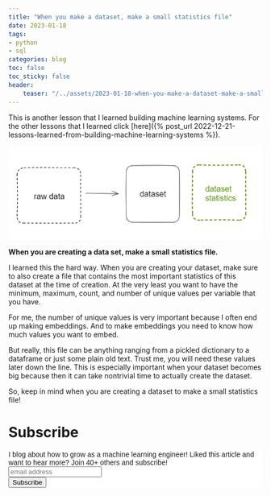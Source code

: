 ```yaml
---
title: "When you make a dataset, make a small statistics file"
date: 2023-01-18
tags:
- python
- sql
categories: blog
toc: false
toc_sticky: false
header:
    teaser: "/../assets/2023-01-18-when-you-make-a-dataset-make-a-small-statistics-file/thumbnail.png"
---
```


This is another lesson that I learned building machine learning systems. For the other lessons that I learned click [here]({% post_url 2022-12-21-lessons-learned-from-building-machine-learning-systems %}).

![](/../assets/2023-01-18-when-you-make-a-dataset-make-a-small-statistics-file/2023-01-18-15-53-28.png)

**When you are creating a data set, make a small statistics file.**

I learned this the hard way. When you are creating your dataset, make sure to also create a file that contains the most important statistics of this dataset at the time of creation. At the very least you want to have the minimum, maximum, count, and number of unique values per variable that you have.

For me, the number of unique values is very important because I often end up making embeddings. And to make embeddings you need to know how much values you want to embed. 

But really, this file can be anything ranging from a pickled dictionary to a dataframe or just some plain old text. Trust me, you will need these values later down the line. This is especially important when your dataset becomes big because then it can take nontrivial time to actually create the dataset. 

So, keep in mind when you are creating a dataset to make a small statistics file! 

# Subscribe

<!-- Begin Mailchimp Signup Form -->
<link href="//cdn-images.mailchimp.com/embedcode/horizontal-slim-10_7.css" rel="stylesheet" type="text/css">
<style type="text/css">
#mc_embed_signup{background:#fff; clear:left; font:14px Helvetica,Arial,sans-serif; width:100%;}
/* Add your own Mailchimp form style overrides in your site stylesheet or in this style block.
    We recommend moving this block and the preceding CSS link to the HEAD of your HTML file. */
</style>
<div id="mc_embed_signup">
<form action="https://gmail.us3.list-manage.com/subscribe/post?u=92fe86c389878585bc87837e8&amp;id=50543deff9" method="post" id="mc-embedded-subscribe-form" name="mc-embedded-subscribe-form" class="validate" target="_blank" novalidate>
    <div id="mc_embed_signup_scroll">
<label for="mce-EMAIL">I blog about how to grow as a machine learning engineer! Liked this article and want to hear more? Join 40+ others and subscribe!</label>
<input type="email" value="" name="EMAIL" class="email" id="mce-EMAIL" placeholder="email address" required>
    <!-- real people should not fill this in and expect good things - do not remove this or risk form bot signups-->
    <div style="position: absolute; left: -5000px;" aria-hidden="true"><input type="text" name="b_92fe86c389878585bc87837e8_50543deff9" tabindex="-1" value=""></div>
    <div class="clear"><input type="submit" value="Subscribe" name="subscribe" id="mc-embedded-subscribe" class="button"></div>
    </div>
</form>
</div>
<!--End mc_embed_signup-->
    
